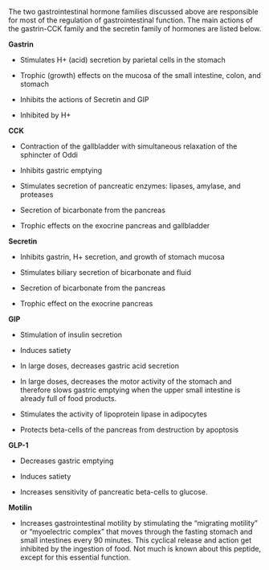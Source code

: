 The two gastrointestinal hormone families discussed above are responsible for most of the regulation of gastrointestinal function. The main actions of the gastrin-CCK family and the secretin family of hormones are listed below.

**Gastrin**

- Stimulates H+ (acid) secretion by parietal cells in the stomach

- Trophic (growth) effects on the mucosa of the small intestine, colon, and stomach

- Inhibits the actions of Secretin and GIP

- Inhibited by H+

**CCK**

- Contraction of the gallbladder with simultaneous relaxation of the sphincter of Oddi

- Inhibits gastric emptying

- Stimulates secretion of pancreatic enzymes: lipases, amylase, and proteases

- Secretion of bicarbonate from the pancreas

- Trophic effects on the exocrine pancreas and gallbladder

**Secretin**

- Inhibits gastrin, H+ secretion, and growth of stomach mucosa

- Stimulates biliary secretion of bicarbonate and fluid

- Secretion of bicarbonate from the pancreas

- Trophic effect on the exocrine pancreas

**GIP**

- Stimulation of insulin secretion

- Induces satiety

- In large doses, decreases gastric acid secretion

- In large doses, decreases the motor activity of the stomach and therefore slows gastric emptying when the upper small intestine is already full of food products.

- Stimulates the activity of lipoprotein lipase in adipocytes

- Protects beta-cells of the pancreas from destruction by apoptosis

**GLP-1**

- Decreases gastric emptying

- Induces satiety

- Increases sensitivity of pancreatic beta-cells to glucose.

**Motilin**

- Increases gastrointestinal motility by stimulating the “migrating motility” or “myoelectric complex” that moves through the fasting stomach and small intestines every 90 minutes. This cyclical release and action get inhibited by the ingestion of food. Not much is known about this peptide, except for this essential function.